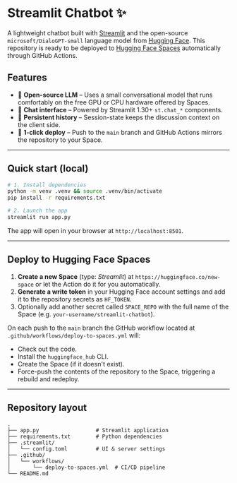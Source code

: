 # Streamlit Chatbot ✨

A lightweight chatbot built with [Streamlit](https://streamlit.io/) and the open-source `microsoft/DialoGPT-small` language model from [Hugging Face](https://huggingface.co/). This repository is ready to be deployed to [Hugging Face Spaces](https://huggingface.co/spaces) automatically through GitHub Actions.

## Features

* 📜 **Open-source LLM** – Uses a small conversational model that runs comfortably on the free GPU or CPU hardware offered by Spaces.
* 💬 **Chat interface** – Powered by Streamlit 1.30+ `st.chat_*` components.
* 🔄 **Persistent history** – Session-state keeps the discussion context on the client side.
* 🚀 **1-click deploy** – Push to the `main` branch and GitHub Actions mirrors the repository to your Space.

---

## Quick start (local)

```bash
# 1. Install dependencies
python -m venv .venv && source .venv/bin/activate
pip install -r requirements.txt

# 2. Launch the app
streamlit run app.py
```

The app will open in your browser at `http://localhost:8501`.

---

## Deploy to Hugging Face Spaces

1. **Create a new Space** (type: *Streamlit*) at `https://huggingface.co/new-space` or let the Action do it for you automatically.
2. **Generate a write token** in your Hugging Face account settings and add it to the repository secrets as `HF_TOKEN`.
3. Optionally add another secret called `SPACE_REPO` with the full name of the Space (e.g. `your-username/streamlit-chatbot`).

On each push to the `main` branch the GitHub workflow located at `.github/workflows/deploy-to-spaces.yml` will:

* Check out the code.
* Install the `huggingface_hub` CLI.
* Create the Space (if it doesn't exist).
* Force-push the contents of the repository to the Space, triggering a rebuild and redeploy.

---

## Repository layout

```
.
├── app.py                  # Streamlit application
├── requirements.txt        # Python dependencies
├── .streamlit/
│   └── config.toml         # UI & server settings
├── .github/
│   └── workflows/
│       └── deploy-to-spaces.yml  # CI/CD pipeline
└── README.md
```